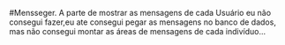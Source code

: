 #Mensseger.
A parte de  mostrar as mensagens de cada Usuário eu não consegui fazer,eu ate consegui pegar as mensagens no banco de dados, mas não consegui montar  as áreas de  mensagens de cada indivíduo...
